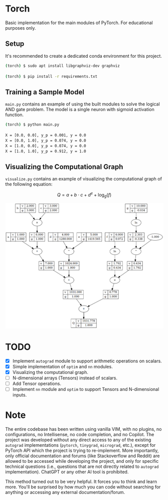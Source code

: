# Torch

Basic implementation for the main modules of PyTorch. For educational purposes only. 

## Setup

It's recommended to create a dedicated conda environment for this project.

```bash
(torch) $ sudo apt install libgraphviz-dev graphviz

(torch) $ pip install -r requirements.txt
```

## Training a Sample Model

`main.py` contains an example of using the built modules to solve the logical AND gate problem. The model is a single neuron with sigmoid activation function.

```bash
(torch) $ python main.py

X = [0.0, 0.0], y_p = 0.001, y = 0.0
X = [0.0, 1.0], y_p = 0.074, y = 0.0
X = [1.0, 0.0], y_p = 0.074, y = 0.0
X = [1.0, 1.0], y_p = 0.912, y = 1.0

```

## Visualizing the Computational Graph

`visualize.py` contains an example of visualizing the computational graph of the following equation:

$$Q = a + b \cdot c + d ^ e + \log_{g}(f)$$

![Computational Graph](graph.png)

# TODO

- [x] Implement `autograd` module to support arithmetic operations on scalars.
- [x] Simple implementation of `optim` and `nn` modules.
- [x] Visualizing the computational graph.
- [ ] N-dimensional arrays (Tensors) instead of scalars.
- [ ] Add Tensor operations.
- [ ] Implement `nn` module and `optim` to support Tensors and N-dimensional inputs.

# Note

The entire codebase has been written using vanilla VIM, with no plugins, no configurations, no Intellisense, no code completion, and no Copilot. The project was developed without any direct access to any of the existing `autograd` implementations (`pytorch`, `tinygrad`, `micrograd`, etc.), except for PyTorch API which the project is trying to re-implement. More importantly, only official documentation and forums (like Stackoverflow and Reddit) are allowed to be accessed while developing the project, and only for specific technical questions (i.e., questions that are not directly related to `autograd` implementation). ChatGPT or any other AI tool is prohibited.

This method turned out to be very helpful. It forces you to think and learn more. You'll be surprised by how much you can code without searching for anything or accessing any external documentation/forum.
